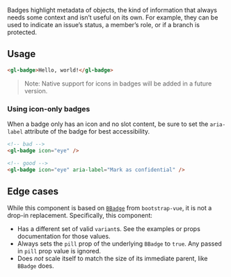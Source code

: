 Badges highlight metadata of objects, the kind of information that always needs
some context and isn’t useful on its own. For example, they can be used to
indicate an issue’s status, a member’s role, or if a branch is protected.

## Usage

```html
<gl-badge>Hello, world!</gl-badge>
```

> Note: Native support for icons in badges will be added in a future version.

### Using icon-only badges

When a badge only has an icon and no slot content, be sure to set the `aria-label` attribute of the
badge for best accessibility.

```html
<!-- bad -->
<gl-badge icon="eye" />

<!-- good -->
<gl-badge icon="eye" aria-label="Mark as confidential" />
```

## Edge cases

While this component is based on
[`BBadge`](https://bootstrap-vue.org/docs/components/badge) from
`bootstrap-vue`, it is not a drop-in replacement. Specifically, this component:

- Has a different set of valid `variant`s. See the examples or props
   documentation for those values.
- Always sets the `pill` prop of the underlying `BBadge` to `true`. Any passed
   in `pill` prop value is ignored.
- Does _not_ scale itself to match the size of its immediate parent, like
   `BBadge` does.
